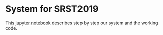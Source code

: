 # System for SRST2019
This [jupyter notebook](surface_realization.ipynb) describes step by step our system and the working code.
